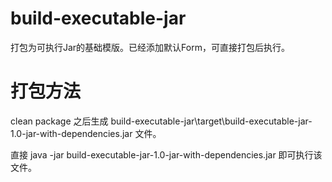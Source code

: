 # build-executable-jar

打包为可执行Jar的基础模版。已经添加默认Form，可直接打包后执行。

# 打包方法

clean package 之后生成 build-executable-jar\target\build-executable-jar-1.0-jar-with-dependencies.jar 文件。

直接 java -jar build-executable-jar-1.0-jar-with-dependencies.jar 即可执行该文件。
